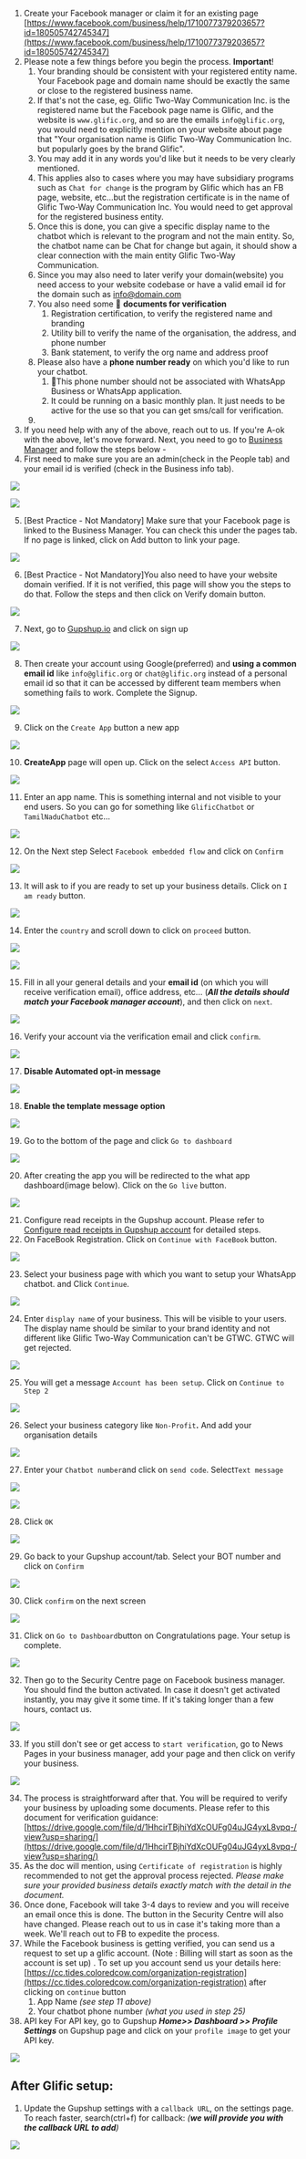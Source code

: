 1. Create your Facebook manager or claim it for an existing page [https://www.facebook.com/business/help/1710077379203657?id=180505742745347](https://www.facebook.com/business/help/1710077379203657?id=180505742745347)
2. Please note a few things before you begin the process. **Important**!
    1. Your branding should be consistent with your registered entity name. Your Facebook page and domain name should be exactly the same or close to the registered business name.
    1. If  that&#39;s not the case, eg. Glific Two-Way Communication Inc. is the registered name but the Facebook page name is Glific, and the website is `www.glific.org`, and so are the emails `info@glific.org`, you would need to explicitly mention on your website about page that &quot;Your organisation name is Glific Two-Way Communication Inc. but popularly goes by the brand Glific&quot;.
    1. You may add it in any words you&#39;d like but it needs to be very clearly mentioned.
    1. This applies also to cases where you may have subsidiary programs such as `Chat for change` is the program by Glific which has an FB page, website, etc…but the registration certificate is in the name of Glific Two-Way Communication Inc. You would need to get approval for the registered business entity. 
    1. Once this is done, you can give a specific display name to the chatbot which is relevant to the program and not the main entity. So, the chatbot name can be Chat for change but again, it should show a clear connection with the main entity Glific Two-Way Communication.
    1. Since you may also need to later verify your domain(website) you need access to your website codebase or have a valid email id for the domain such as info@domain.com 
    1. You also need some 📄 **documents for verification**  
        1. Registration certification, to verify the registered name and branding
        1. Utility bill to verify the name of the organisation, the address, and phone number
        1. Bank statement, to verify the org name and address proof
    1. Please also have a **phone number ready** on which you&#39;d like to run your chatbot. 
        1. 🚨This phone number should not be associated with WhatsApp Business or WhatsApp application.
        1. It could be running on a basic monthly plan. It just needs to be active for the use so that you can get sms/call for verification.
    1. 
3. If you need help with any of the above, reach out to us. If you&#39;re A-ok with the above, let&#39;s move forward. Next, you need to go to [Business Manager](https://business.facebook.com/settings/) and follow the steps below -  
4. First need to make sure you are an admin(check in the People tab) and your email id is verified (check in the Business info tab).

![](https://static.slab.com/prod/uploads/8k89m6if/posts/images/FNn9EmFGd_Jth_hgVnjqqJiT.png)

![](https://static.slab.com/prod/uploads/8k89m6if/posts/images/hYnZcu78-RPIIFKw-vx_bZJv.png)

5. [Best Practice - Not Mandatory] Make sure that your Facebook page is linked to the Business Manager. You can check this under the pages tab. If no page is linked, click on Add button to link your page.

![](https://static.slab.com/prod/uploads/8k89m6if/posts/images/cS7pd3W5suPbSzP_AvbBs_-8.png)

6. [Best Practice - Not Mandatory]You also need to have your website domain verified. If it is not verified, this page will show you the steps to do that.  Follow the steps and then click on Verify domain button. 

![](https://static.slab.com/prod/uploads/8k89m6if/posts/images/_kryms7hhcPs-jB-TQWTu7aA.png)

7. Next, go to [Gupshup.io](https://www.gupshup.io/) and click on sign up

![](https://static.slab.com/prod/uploads/8k89m6if/posts/images/7IMfgm4q-acCArPldkFJJiKO.png)

8. Then create your account using Google(preferred) and **using a common email id** like `info@glific.org` or `chat@glific.org` instead of a personal email id so that it can be accessed by different team members when something fails to work. Complete the Signup.

![](https://static.slab.com/prod/uploads/8k89m6if/posts/images/QRb8A41urza7XycTaZ4QDt-X.png)

9. Click on the `Create App` button a new app

![](https://static.slab.com/prod/uploads/8k89m6if/posts/images/A5jIAKqMuK9fs88C1YRtBFSW.png)

10. **CreateApp** page will open up. Click on the select `Access API` button.

![](https://static.slab.com/prod/uploads/8k89m6if/posts/images/hXbzoTiMWMeM-_ig6Iqsm4d-.png)

11. Enter an app name. This is something internal and not visible to your end users. So you can go for something like `GlificChatbot` or `TamilNaduChatbot` etc… 

![](https://static.slab.com/prod/uploads/8k89m6if/posts/images/7kNrxXwUqG_SSz5mowG2OvRj.png)

12. On the Next step Select `Facebook embedded flow` and click on `Confirm`

![](https://static.slab.com/prod/uploads/8k89m6if/posts/images/P_7_WeC-ou6wcO0bvvnd2vq-.png)

13. It will ask to if you are ready to set up your business details. Click on `I am ready` button.

![](https://static.slab.com/prod/uploads/8k89m6if/posts/images/COOSqzC8lPmPW89twVGAsRCe.png)

14. Enter the `country` and scroll down to click on `proceed` button.

![](https://static.slab.com/prod/uploads/8k89m6if/posts/images/lEaxSDQvOgr6JMZQzOBvTuWs.png)

![](https://static.slab.com/prod/uploads/8k89m6if/posts/images/zdk0DupviVY4HiMU65BMowuV.png)

15. Fill in all your general details and your **email id** (on which you will receive verification email), office address, etc... (**_All the details should match your Facebook manager account_**), and then click on `next`.

![](https://static.slab.com/prod/uploads/8k89m6if/posts/images/x6-Ab5UDDMunzJWs8lt7yXT8.png)

16. Verify your account via the verification email and click `confirm`.

![](https://static.slab.com/prod/uploads/8k89m6if/posts/images/Rl_xF8TXSYPwGK9ONSSrYrXK.png)

17. **Disable Automated opt-in message** 

![](https://static.slab.com/prod/uploads/8k89m6if/posts/images/7W_vlHOn0KBi77zjUs8EYX6L.png)

18. **Enable the template message option**

![](https://static.slab.com/prod/uploads/8k89m6if/posts/images/rQANScnsEcZATFaNUUYQsamm.png)

19. Go to the bottom of the page and click `Go to dashboard`

![](https://static.slab.com/prod/uploads/8k89m6if/posts/images/FBBssW1Sn3GQAoK4hGSzIwxj.png)

20. After creating the app you will be redirected to the what app dashboard(image below). Click on the `Go live` button.

![](https://static.slab.com/prod/uploads/8k89m6if/posts/images/lmrkJuESqsTr0GGCnUI1y-6p.png)

21. Configure read receipts in the Gupshup account. Please refer to [Configure read receipts in Gupshup account](https://glific.slab.com/posts/20-configure-read-receipts-in-gupshup-account-2k0ivkgk) for detailed steps.  
22. On FaceBook Registration. Click on `Continue with FaceBook` button.

![](https://static.slab.com/prod/uploads/8k89m6if/posts/images/Pv3QXgmDBYA8BXr95_m6uKS2.png)

23. Select your business page with which you want to setup your WhatsApp chatbot. and Click `Continue`.

![](https://static.slab.com/prod/uploads/8k89m6if/posts/images/Aflj7wW9fsPRZ-zoYdTN54ln.png)

24. Enter `display name` of your business. This will be visible to your users. The display name should be similar to your brand identity and not different like Glific Two-Way Communication can&#39;t be GTWC. GTWC will get rejected.

![](https://static.slab.com/prod/uploads/8k89m6if/posts/images/TI1dr0GSySyufmplchQw3zbp.png)

25. You will get a message `Account has been setup`. Click on `Continue to Step 2`

![](https://static.slab.com/prod/uploads/8k89m6if/posts/images/5U4X4H0L5isGuLRP2EWJHW1t.png)

26. Select your business category like `Non-Profit`**.** And add your organisation details

![](https://static.slab.com/prod/uploads/8k89m6if/posts/images/q1lUiM5LLdO4u4c8bhkEd4UB.png)

27. Enter your `Chatbot number`and click on `send code`. Select`Text message`

![](https://static.slab.com/prod/uploads/8k89m6if/posts/images/1K0au0bFqKMhJyaobhuG7oZF.png)

![](https://static.slab.com/prod/uploads/8k89m6if/posts/images/UYbUtuXN7px0KVA5TezMSeFj.png)

28. Click `OK`

![](https://static.slab.com/prod/uploads/8k89m6if/posts/images/zrmsNgVpQA8-tKcdkRXYmtZw.png)

29. Go back to your Gupshup account/tab. Select your BOT number and click on `Confirm`

![](https://static.slab.com/prod/uploads/8k89m6if/posts/images/ylVkC4KdL8y7M0MvOct7sToG.png)

30. Click `confirm` on the next screen

![](https://static.slab.com/prod/uploads/8k89m6if/posts/images/--1KHykAI1pgQ3mdbSe-W1Uk.png)

31. Click on `Go to Dashboard`button on Congratulations page. Your setup is complete.

![](https://static.slab.com/prod/uploads/8k89m6if/posts/images/W8dv_B9bhPHkTec-iK9TNFCk.png)

32. Then go to the Security Centre page on Facebook business manager. You should find the button activated. In case it doesn&#39;t get activated instantly, you may give it some time. If it&#39;s taking longer than a few hours, contact us.

![](https://static.slab.com/prod/uploads/8k89m6if/posts/images/SIHvKeGFPE_ybOZCMHr47KbO.png)

33. If you still don&#39;t see or get access to `start verification`, go to News Pages in your business manager, add your page and then click on verify your business. 

![](https://static.slab.com/prod/uploads/8k89m6if/posts/images/ZzUhaWh1_5Rwcp-seLhlYaS-.png)

34. The process is straightforward after that. You will be required to verify your business by uploading some documents. Please refer to this document for verification guidance: [https://drive.google.com/file/d/1HhcirTBjhiYdXcOUFg04uJG4yxL8vpq-/view?usp=sharing/](https://drive.google.com/file/d/1HhcirTBjhiYdXcOUFg04uJG4yxL8vpq-/view?usp=sharing/)
35. As the doc will mention, using `Certificate of registration` is highly recommended to not get the approval process rejected. _Please make sure your provided business details exactly match with the detail in the document._
36. Once done, Facebook will take 3-4 days to review and you will receive an email once this is done. The button in the Security Centre will also have changed. Please reach out to us in case it&#39;s taking more than a week. We&#39;ll reach out to FB to expedite the process.  
37. While the Facebook business is getting verified, you can send us a request to set up a glific account. (Note : Billing will start as soon as the account is set up) . To set up you account  send us your details here: [https://cc.tides.coloredcow.com/organization-registration](https://cc.tides.coloredcow.com/organization-registration) after clicking on `continue` button
    1. App Name _(see step 11 above)_
    1. Your chatbot phone number _(what you used in step 25)_
38. API key For API key, go to Gupshup **_Home&gt;&gt; Dashboard &gt;&gt; Profile Settings_** on Gupshup page and click on your `profile image` to get your API key.

![](https://static.slab.com/prod/uploads/8k89m6if/posts/images/A2YRmTcHqKbPQZOK2lYf9V9M.png)



## After Glific setup:

1. Update the Gupshup settings with a `callback URL`, on the settings page. To reach faster, search(ctrl+f) for callback: _(_**_we will provide you with the callback URL to add_**_)_

![](https://static.slab.com/prod/uploads/8k89m6if/posts/images/Pj8JPqPCFON3iSWqvyWct_r2.png)

